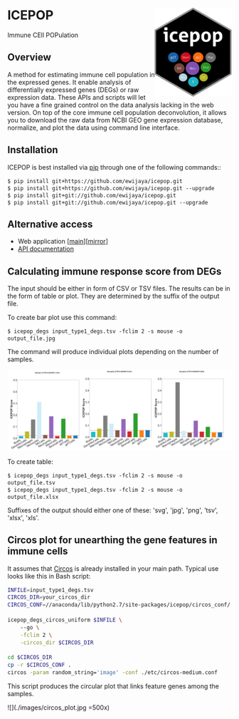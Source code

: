 ICEPOP <img src="./images/icepop_logo_full.png"  height="200" align="right"/>
=============================================================================
Immune CEll POPulation


Overview
--------
A method for estimating immune cell
population in the expressed genes. It enable analysis of differentially
expressed genes (DEGs) or raw expression data. These APIs and scripts will let
you have a fine grained control on the data analysis lacking in the web
version. On top of the core immune cell population deconvolution, it allows
you to download the raw data from NCBI GEO gene expression database,
normalize, and plot the data using command line interface.


Installation
------------
ICEPOP is best installed via [pip](https://pip.pypa.io/en/stable/) through
one of the following commands::

    $ pip install git+https://github.com/ewijaya/icepop.git 
    $ pip install git+https://github.com/ewijaya/icepop.git --upgrade
    $ pip install git+git://github.com/ewijaya/icepop.git
    $ pip install git+git://github.com/ewijaya/icepop.git --upgrade


Alternative access 
------------------
* Web application [[main](https://vdynamics.shinyapps.io/icepop/)][[mirror](https://ewijaya.shinyapps.io/icepop/)]
* [API documentation](http://ewijaya.github.io/icepop/html/index.html) 

Calculating immune response score from DEGs
-------------------------------------------
The input should be either in form of CSV or TSV files.
The results can be in the form of table or plot. They are determined by the
suffix of the output file.

To create bar plot use this command:

    $ icepop_degs input_type1_degs.tsv -fclim 2 -s mouse -o output_file.jpg

The command will produce individual plots depending on the number of samples.

![](./images/output_barplot.jpg)


To create table:

```
$ icepop_degs input_type1_degs.tsv -fclim 2 -s mouse -o output_file.tsv
$ icepop_degs input_type1_degs.tsv -fclim 2 -s mouse -o output_file.xlsx
```

Suffixes of the output should either one of these: 'svg', 'jpg', 'png', 'tsv', 'xlsx', 'xls'.


Circos plot for unearthing the gene features in immune cells
------------------------------------------------------------
It assumes that [Circos](http://www.circos.ca/)  is already installed
in your main path. Typical use looks like this in Bash script:


``` bash
INFILE=input_type1_degs.tsv
CIRCOS_DIR=your_circos_dir
CIRCOS_CONF=//anaconda/lib/python2.7/site-packages/icepop/circos_conf/

icepop_degs_circos_uniform $INFILE \ 
    --go \
    -fclim 2 \
    -circos_dir $CIRCOS_DIR

cd $CIRCOS_DIR
cp -r $CIRCOS_CONF .
circos -param random_string='image' -conf ./etc/circos-medium.conf
```

This script produces the circular plot that links feature genes among the samples.

![](./images/circos_plot.jpg =500x)


